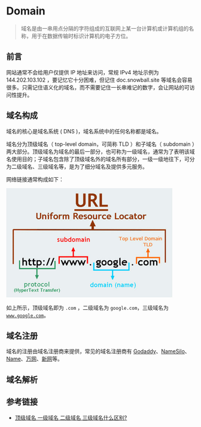 # Domain

> 域名是由一串用点分隔的字符组成的互联网上某一台计算机或计算机组的名称，用于在数据传输时标识计算机的电子方位。

## 前言

网站通常不会给用户仅提供 IP 地址来访问，常规 IPv4 地址示例为 144.202.103.102 ，要记忆它十分困难，但记住 doc.snowball.site 等域名会容易很多。只需记住语义化的域名，而不需要记住一长串难记的数字，会让网站的可访问性提升。

## 域名构成

域名的核心是域名系统 ( DNS )，域名系统中的任何名称都是域名。

域名分为顶级域名（ top-level domain，可简称 TLD ）和子域名（ subdomain ）两大部分。顶级域名为域名的最后一部分，也可称为一级域名，通常为了表明该域名使用目的；子域名包含除了顶级域名外的域名所有部分，一级一级地往下，可分为二级域名、三级域名等，是为了细分域名及提供多元服务。

网络链接通常构成如下：

![](./img/domain_1.png)

如上所示，顶级域名即为 <code>.com</code> ，二级域名为 <code>google.com</code>，三级域名为 <code>www.google.com</code>。

## 域名注册

域名的注册由域名注册商来提供，常见的域名注册商有 [Godaddy](https://sg.godaddy.com/zh)、[NameSilo](https://www.namesilo.com/)、[Name](https://www.name.com/zh-cn/)、[万网](https://wanwang.aliyun.com/domain/)、[新网](http://www.xinnet.com/)等。


## 域名解析

## 参考链接

- [顶级域名 一级域名 二级域名 三级域名什么区别?](https://www.zhihu.com/question/29998374)
 